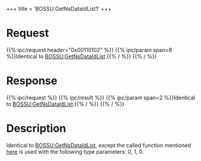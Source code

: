 +++
title = 'BOSSU:GetNsDataIdList1'
+++

# Request

{{% ipc/request header="0x00110102" %}}
{{% ipc/param span=6 %}}Identical to [BOSSU:GetNsDataIdList](BOSSU:GetNsDataIdList "wikilink").{{% / %}}
{{% / %}}

# Response

{{% ipc/request %}}
{{% ipc/result %}}
{{% ipc/param span=2 %}}Identical to [BOSSU:GetNsDataIdList](BOSSU:GetNsDataIdList "wikilink").{{% / %}}
{{% / %}}

# Description

Identical to [BOSSU:GetNsDataIdList](BOSSU:GetNsDataIdList "wikilink"), except the called function mentioned [here](BOSSU:GetNsDataIdList "wikilink") is used with the following type parameters: 0, 1, 0.
